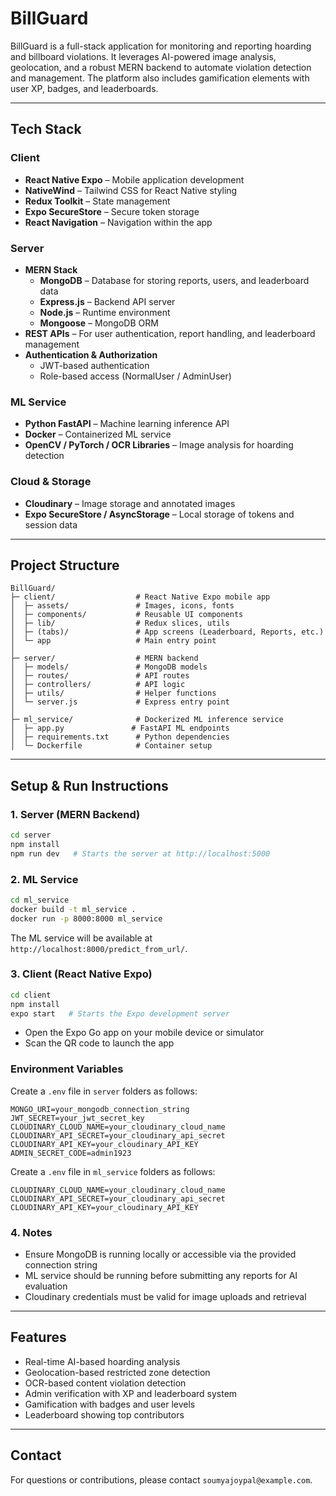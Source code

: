 # BillGuard

BillGuard is a full-stack application for monitoring and reporting hoarding and billboard violations. It leverages AI-powered image analysis, geolocation, and a robust MERN backend to automate violation detection and management. The platform also includes gamification elements with user XP, badges, and leaderboards.

---

## **Tech Stack**

### **Client**

- **React Native Expo** – Mobile application development
- **NativeWind** – Tailwind CSS for React Native styling
- **Redux Toolkit** – State management
- **Expo SecureStore** – Secure token storage
- **React Navigation** – Navigation within the app

### **Server**

- **MERN Stack**
  - **MongoDB** – Database for storing reports, users, and leaderboard data
  - **Express.js** – Backend API server
  - **Node.js** – Runtime environment
  - **Mongoose** – MongoDB ORM
- **REST APIs** – For user authentication, report handling, and leaderboard management
- **Authentication & Authorization**
  - JWT-based authentication
  - Role-based access (NormalUser / AdminUser)

### **ML Service**

- **Python FastAPI** – Machine learning inference API
- **Docker** – Containerized ML service
- **OpenCV / PyTorch / OCR Libraries** – Image analysis for hoarding detection

### **Cloud & Storage**

- **Cloudinary** – Image storage and annotated images
- **Expo SecureStore / AsyncStorage** – Local storage of tokens and session data

---

## **Project Structure**

```
BillGuard/
├─ client/                  # React Native Expo mobile app
│  ├─ assets/               # Images, icons, fonts
│  ├─ components/           # Reusable UI components
│  ├─ lib/                  # Redux slices, utils
│  ├─ (tabs)/               # App screens (Leaderboard, Reports, etc.)
│  └─ app                   # Main entry point
│
├─ server/                  # MERN backend
│  ├─ models/               # MongoDB models
│  ├─ routes/               # API routes
│  ├─ controllers/          # API logic
│  ├─ utils/                # Helper functions
│  └─ server.js             # Express entry point
│
├─ ml_service/              # Dockerized ML inference service
│  ├─ app.py               # FastAPI ML endpoints
│  ├─ requirements.txt      # Python dependencies
│  └─ Dockerfile            # Container setup
```

---

## **Setup & Run Instructions**

### **1. Server (MERN Backend)**

```bash
cd server
npm install
npm run dev   # Starts the server at http://localhost:5000
```

### **2. ML Service**

```bash
cd ml_service
docker build -t ml_service .
docker run -p 8000:8000 ml_service
```

The ML service will be available at `http://localhost:8000/predict_from_url/`.

### **3. Client (React Native Expo)**

```bash
cd client
npm install
expo start   # Starts the Expo development server
```

- Open the Expo Go app on your mobile device or simulator
- Scan the QR code to launch the app

### **Environment Variables**

Create a `.env` file in `server` folders as follows:

```
MONGO_URI=your_mongodb_connection_string
JWT_SECRET=your_jwt_secret_key
CLOUDINARY_CLOUD_NAME=your_cloudinary_cloud_name
CLOUDINARY_API_SECRET=your_cloudinary_api_secret
CLOUDINARY_API_KEY=your_cloudinary_API_KEY
ADMIN_SECRET_CODE=admin1923
```

Create a `.env` file in `ml_service` folders as follows:

```
CLOUDINARY_CLOUD_NAME=your_cloudinary_cloud_name
CLOUDINARY_API_SECRET=your_cloudinary_api_secret
CLOUDINARY_API_KEY=your_cloudinary_API_KEY
```

### **4. Notes**

- Ensure MongoDB is running locally or accessible via the provided connection string
- ML service should be running before submitting any reports for AI evaluation
- Cloudinary credentials must be valid for image uploads and retrieval

---

## **Features**

- Real-time AI-based hoarding analysis
- Geolocation-based restricted zone detection
- OCR-based content violation detection
- Admin verification with XP and leaderboard system
- Gamification with badges and user levels
- Leaderboard showing top contributors

---

## **Contact**

For questions or contributions, please contact `soumyajoypal@example.com`.
